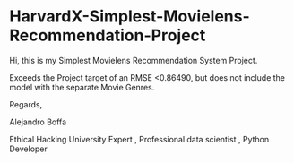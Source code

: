 # HarvardX-Simplest-Movielens-Recommendation-Project

Hi, this is my Simplest Movielens Recommendation System Project.

Exceeds the Project target of an RMSE <0.86490, but does not include the model with the separate Movie Genres.

Regards,

Alejandro Boffa

Ethical Hacking University Expert , Professional data scientist , Python Developer
